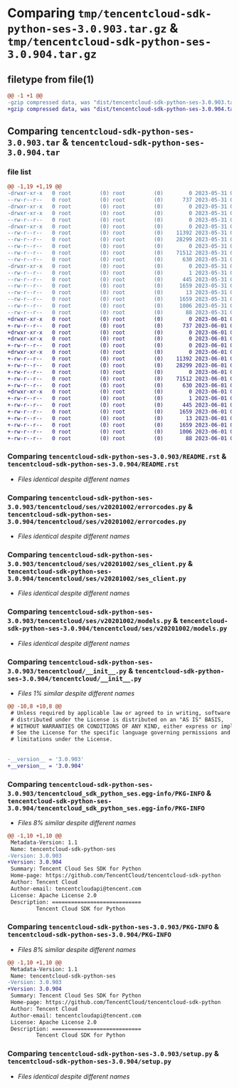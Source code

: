 # Comparing `tmp/tencentcloud-sdk-python-ses-3.0.903.tar.gz` & `tmp/tencentcloud-sdk-python-ses-3.0.904.tar.gz`

## filetype from file(1)

```diff
@@ -1 +1 @@
-gzip compressed data, was "dist/tencentcloud-sdk-python-ses-3.0.903.tar", last modified: Wed May 31 02:18:41 2023, max compression
+gzip compressed data, was "dist/tencentcloud-sdk-python-ses-3.0.904.tar", last modified: Thu Jun  1 02:44:24 2023, max compression
```

## Comparing `tencentcloud-sdk-python-ses-3.0.903.tar` & `tencentcloud-sdk-python-ses-3.0.904.tar`

### file list

```diff
@@ -1,19 +1,19 @@
-drwxr-xr-x   0 root         (0) root         (0)        0 2023-05-31 02:18:41.000000 tencentcloud-sdk-python-ses-3.0.903/
--rw-r--r--   0 root         (0) root         (0)      737 2023-05-31 02:18:40.000000 tencentcloud-sdk-python-ses-3.0.903/README.rst
-drwxr-xr-x   0 root         (0) root         (0)        0 2023-05-31 02:18:41.000000 tencentcloud-sdk-python-ses-3.0.903/tencentcloud/
-drwxr-xr-x   0 root         (0) root         (0)        0 2023-05-31 02:18:41.000000 tencentcloud-sdk-python-ses-3.0.903/tencentcloud/ses/
--rw-r--r--   0 root         (0) root         (0)        0 2023-05-31 02:18:40.000000 tencentcloud-sdk-python-ses-3.0.903/tencentcloud/ses/__init__.py
-drwxr-xr-x   0 root         (0) root         (0)        0 2023-05-31 02:18:41.000000 tencentcloud-sdk-python-ses-3.0.903/tencentcloud/ses/v20201002/
--rw-r--r--   0 root         (0) root         (0)    11392 2023-05-31 02:18:40.000000 tencentcloud-sdk-python-ses-3.0.903/tencentcloud/ses/v20201002/errorcodes.py
--rw-r--r--   0 root         (0) root         (0)    28299 2023-05-31 02:18:40.000000 tencentcloud-sdk-python-ses-3.0.903/tencentcloud/ses/v20201002/ses_client.py
--rw-r--r--   0 root         (0) root         (0)        0 2023-05-31 02:18:40.000000 tencentcloud-sdk-python-ses-3.0.903/tencentcloud/ses/v20201002/__init__.py
--rw-r--r--   0 root         (0) root         (0)    71512 2023-05-31 02:18:40.000000 tencentcloud-sdk-python-ses-3.0.903/tencentcloud/ses/v20201002/models.py
--rw-r--r--   0 root         (0) root         (0)      630 2023-05-31 02:18:40.000000 tencentcloud-sdk-python-ses-3.0.903/tencentcloud/__init__.py
-drwxr-xr-x   0 root         (0) root         (0)        0 2023-05-31 02:18:41.000000 tencentcloud-sdk-python-ses-3.0.903/tencentcloud_sdk_python_ses.egg-info/
--rw-r--r--   0 root         (0) root         (0)        1 2023-05-31 02:18:40.000000 tencentcloud-sdk-python-ses-3.0.903/tencentcloud_sdk_python_ses.egg-info/dependency_links.txt
--rw-r--r--   0 root         (0) root         (0)      445 2023-05-31 02:18:40.000000 tencentcloud-sdk-python-ses-3.0.903/tencentcloud_sdk_python_ses.egg-info/SOURCES.txt
--rw-r--r--   0 root         (0) root         (0)     1659 2023-05-31 02:18:40.000000 tencentcloud-sdk-python-ses-3.0.903/tencentcloud_sdk_python_ses.egg-info/PKG-INFO
--rw-r--r--   0 root         (0) root         (0)       13 2023-05-31 02:18:40.000000 tencentcloud-sdk-python-ses-3.0.903/tencentcloud_sdk_python_ses.egg-info/top_level.txt
--rw-r--r--   0 root         (0) root         (0)     1659 2023-05-31 02:18:41.000000 tencentcloud-sdk-python-ses-3.0.903/PKG-INFO
--rw-r--r--   0 root         (0) root         (0)     1006 2023-05-31 02:18:40.000000 tencentcloud-sdk-python-ses-3.0.903/setup.py
--rw-r--r--   0 root         (0) root         (0)       88 2023-05-31 02:18:41.000000 tencentcloud-sdk-python-ses-3.0.903/setup.cfg
+drwxr-xr-x   0 root         (0) root         (0)        0 2023-06-01 02:44:24.000000 tencentcloud-sdk-python-ses-3.0.904/
+-rw-r--r--   0 root         (0) root         (0)      737 2023-06-01 02:44:24.000000 tencentcloud-sdk-python-ses-3.0.904/README.rst
+drwxr-xr-x   0 root         (0) root         (0)        0 2023-06-01 02:44:24.000000 tencentcloud-sdk-python-ses-3.0.904/tencentcloud/
+drwxr-xr-x   0 root         (0) root         (0)        0 2023-06-01 02:44:24.000000 tencentcloud-sdk-python-ses-3.0.904/tencentcloud/ses/
+-rw-r--r--   0 root         (0) root         (0)        0 2023-06-01 02:44:24.000000 tencentcloud-sdk-python-ses-3.0.904/tencentcloud/ses/__init__.py
+drwxr-xr-x   0 root         (0) root         (0)        0 2023-06-01 02:44:24.000000 tencentcloud-sdk-python-ses-3.0.904/tencentcloud/ses/v20201002/
+-rw-r--r--   0 root         (0) root         (0)    11392 2023-06-01 02:44:24.000000 tencentcloud-sdk-python-ses-3.0.904/tencentcloud/ses/v20201002/errorcodes.py
+-rw-r--r--   0 root         (0) root         (0)    28299 2023-06-01 02:44:24.000000 tencentcloud-sdk-python-ses-3.0.904/tencentcloud/ses/v20201002/ses_client.py
+-rw-r--r--   0 root         (0) root         (0)        0 2023-06-01 02:44:24.000000 tencentcloud-sdk-python-ses-3.0.904/tencentcloud/ses/v20201002/__init__.py
+-rw-r--r--   0 root         (0) root         (0)    71512 2023-06-01 02:44:24.000000 tencentcloud-sdk-python-ses-3.0.904/tencentcloud/ses/v20201002/models.py
+-rw-r--r--   0 root         (0) root         (0)      630 2023-06-01 02:44:24.000000 tencentcloud-sdk-python-ses-3.0.904/tencentcloud/__init__.py
+drwxr-xr-x   0 root         (0) root         (0)        0 2023-06-01 02:44:24.000000 tencentcloud-sdk-python-ses-3.0.904/tencentcloud_sdk_python_ses.egg-info/
+-rw-r--r--   0 root         (0) root         (0)        1 2023-06-01 02:44:24.000000 tencentcloud-sdk-python-ses-3.0.904/tencentcloud_sdk_python_ses.egg-info/dependency_links.txt
+-rw-r--r--   0 root         (0) root         (0)      445 2023-06-01 02:44:24.000000 tencentcloud-sdk-python-ses-3.0.904/tencentcloud_sdk_python_ses.egg-info/SOURCES.txt
+-rw-r--r--   0 root         (0) root         (0)     1659 2023-06-01 02:44:24.000000 tencentcloud-sdk-python-ses-3.0.904/tencentcloud_sdk_python_ses.egg-info/PKG-INFO
+-rw-r--r--   0 root         (0) root         (0)       13 2023-06-01 02:44:24.000000 tencentcloud-sdk-python-ses-3.0.904/tencentcloud_sdk_python_ses.egg-info/top_level.txt
+-rw-r--r--   0 root         (0) root         (0)     1659 2023-06-01 02:44:24.000000 tencentcloud-sdk-python-ses-3.0.904/PKG-INFO
+-rw-r--r--   0 root         (0) root         (0)     1006 2023-06-01 02:44:24.000000 tencentcloud-sdk-python-ses-3.0.904/setup.py
+-rw-r--r--   0 root         (0) root         (0)       88 2023-06-01 02:44:24.000000 tencentcloud-sdk-python-ses-3.0.904/setup.cfg
```

### Comparing `tencentcloud-sdk-python-ses-3.0.903/README.rst` & `tencentcloud-sdk-python-ses-3.0.904/README.rst`

 * *Files identical despite different names*

### Comparing `tencentcloud-sdk-python-ses-3.0.903/tencentcloud/ses/v20201002/errorcodes.py` & `tencentcloud-sdk-python-ses-3.0.904/tencentcloud/ses/v20201002/errorcodes.py`

 * *Files identical despite different names*

### Comparing `tencentcloud-sdk-python-ses-3.0.903/tencentcloud/ses/v20201002/ses_client.py` & `tencentcloud-sdk-python-ses-3.0.904/tencentcloud/ses/v20201002/ses_client.py`

 * *Files identical despite different names*

### Comparing `tencentcloud-sdk-python-ses-3.0.903/tencentcloud/ses/v20201002/models.py` & `tencentcloud-sdk-python-ses-3.0.904/tencentcloud/ses/v20201002/models.py`

 * *Files identical despite different names*

### Comparing `tencentcloud-sdk-python-ses-3.0.903/tencentcloud/__init__.py` & `tencentcloud-sdk-python-ses-3.0.904/tencentcloud/__init__.py`

 * *Files 1% similar despite different names*

```diff
@@ -10,8 +10,8 @@
 # Unless required by applicable law or agreed to in writing, software
 # distributed under the License is distributed on an "AS IS" BASIS,
 # WITHOUT WARRANTIES OR CONDITIONS OF ANY KIND, either express or implied.
 # See the License for the specific language governing permissions and
 # limitations under the License.
 
 
-__version__ = '3.0.903'
+__version__ = '3.0.904'
```

### Comparing `tencentcloud-sdk-python-ses-3.0.903/tencentcloud_sdk_python_ses.egg-info/PKG-INFO` & `tencentcloud-sdk-python-ses-3.0.904/tencentcloud_sdk_python_ses.egg-info/PKG-INFO`

 * *Files 8% similar despite different names*

```diff
@@ -1,10 +1,10 @@
 Metadata-Version: 1.1
 Name: tencentcloud-sdk-python-ses
-Version: 3.0.903
+Version: 3.0.904
 Summary: Tencent Cloud Ses SDK for Python
 Home-page: https://github.com/TencentCloud/tencentcloud-sdk-python
 Author: Tencent Cloud
 Author-email: tencentcloudapi@tencent.com
 License: Apache License 2.0
 Description: ============================
         Tencent Cloud SDK for Python
```

### Comparing `tencentcloud-sdk-python-ses-3.0.903/PKG-INFO` & `tencentcloud-sdk-python-ses-3.0.904/PKG-INFO`

 * *Files 8% similar despite different names*

```diff
@@ -1,10 +1,10 @@
 Metadata-Version: 1.1
 Name: tencentcloud-sdk-python-ses
-Version: 3.0.903
+Version: 3.0.904
 Summary: Tencent Cloud Ses SDK for Python
 Home-page: https://github.com/TencentCloud/tencentcloud-sdk-python
 Author: Tencent Cloud
 Author-email: tencentcloudapi@tencent.com
 License: Apache License 2.0
 Description: ============================
         Tencent Cloud SDK for Python
```

### Comparing `tencentcloud-sdk-python-ses-3.0.903/setup.py` & `tencentcloud-sdk-python-ses-3.0.904/setup.py`

 * *Files identical despite different names*

